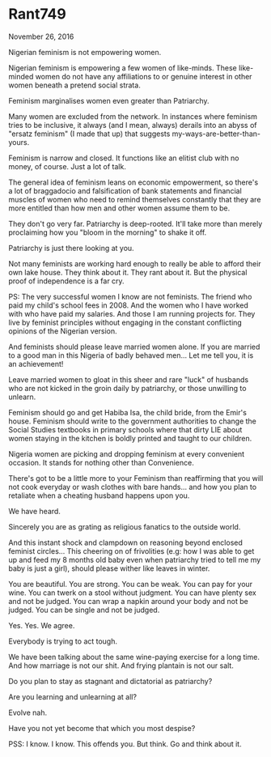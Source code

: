 # Rant749


November 26, 2016

Nigerian feminism is not empowering women.

Nigerian feminism is empowering a few women of like-minds. These like-minded women do not have any affiliations to or genuine interest in other women beneath a pretend social strata.

Feminism marginalises women even greater than Patriarchy.

Many women are excluded from the network. In instances where feminism tries to be inclusive, it always (and I mean, always) derails into an abyss of "ersatz feminism" (I made that up) that suggests my-ways-are-better-than-yours.

Feminism is narrow and closed. It functions like an elitist club with no money, of course. Just a lot of talk.

The general idea of feminism leans on economic empowerment, so there's a lot of braggadocio and falsification of bank statements and financial muscles of women who need to remind themselves constantly that they are more entitled than how men and other women assume them to be.

They don't go very far. Patriarchy is deep-rooted. It'll take more than merely proclaiming how you "bloom in the morning" to shake it off.

Patriarchy is just there looking at you. 

Not many feminists are working hard enough to really be able to afford their own lake house. They think about it. They rant about it. But the physical proof of independence is a far cry.

PS: The very successful women I know are not feminists. The friend who paid my child's school fees in 2008. And the women who I have worked with who have paid my salaries. And those I am running projects for. They live by feminist principles without engaging in the constant conflicting opinions of the Nigerian version.

And feminists should please leave married women alone. If you are married to a good man in this Nigeria of badly behaved men... Let me tell you, it is an achievement!

Leave married women to gloat in this sheer and rare "luck" of husbands who are not kicked in the groin daily by patriarchy, or those unwilling to unlearn. 

Feminism should go and get Habiba Isa, the child bride, from the Emir's house. Feminism should write to the government authorities to change the Social Studies textbooks in primary schools where that dirty LIE about women staying in the kitchen is boldly printed and taught to our children. 

Nigeria women are picking and dropping feminism at every convenient occasion. It stands for nothing other than Convenience.

There's got to be a little more to your Feminism than reaffirming that you will not cook everyday or wash clothes with bare hands... and how you plan to retaliate when a cheating husband happens upon you. 

We have heard. 

Sincerely you are as grating as religious fanatics to the outside world.

And this instant shock and clampdown on reasoning beyond enclosed feminist circles... This cheering on of frivolities (e.g: how I was able to get up and feed my 8 months old baby even when patriarchy tried to tell me my baby is just a girl), should please wither like leaves in winter.

You are beautiful. You are strong. You can be weak. You can pay for your wine. You can twerk on a stool without judgment. You can have plenty sex and not be judged. You can wrap a napkin around your body and not be judged. You can be single and not be judged. 

Yes. Yes. We agree.

Everybody is trying to act tough.

We have been talking about the same wine-paying exercise for a long time. And how marriage is not our shit. And frying plantain is not our salt.

Do you plan to stay as stagnant and dictatorial as patriarchy?

Are you learning and unlearning at all?

Evolve nah.

Have you not yet become that which you most despise?

PSS: I know. I know. This offends you. But think.  Go and think about it.